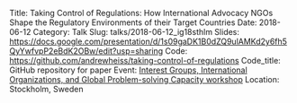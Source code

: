 Title: Taking Control of Regulations: How International Advocacy NGOs Shape the Regulatory Environments of their Target Countries
Date: 2018-06-12
Category: Talk
Slug: talks/2018-06-12_ig18sthlm
Slides: https://docs.google.com/presentation/d/1s09gaDK1B0dZQ9ulAMKd2y6fh5QyYwfvpP2eBdK2OBw/edit?usp=sharing
Code: https://github.com/andrewheiss/taking-control-of-regulations
Code_title: GitHub repository for paper
Event: [Interest Groups, International Organizations, and Global Problem-solving Capacity workshop](https://www.ekohist.su.se/om-oss/evenemang/interest-groups-international-organizations-and-global-problem-solving-capacity-1.389048)
Location: Stockholm, Sweden
